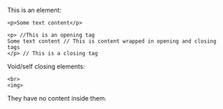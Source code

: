 This is an element:

```
<p>Some text content</p>
```

```
<p> //This is an opening tag
Some text content // This is content wrapped in opening and closing tags
</p> // This is a closing tag
```

Void/self closing elements:

```
<br>
<img>
```
They have no content inside them.